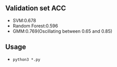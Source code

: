 ## Validation set ACC
*   SVM:0.678
*   Random Forest:0.596
*   GMM:0.769(Oscillating between 0.65 and 0.85)

## Usage
*    `python3 *.py`
